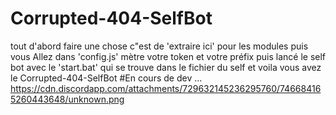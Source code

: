 # Corrupted-404-SelfBot
tout d'abord faire une chose c"est de 'extraire ici' pour les modules puis vous Allez dans 'config.js' mètre votre token et votre préfix puis lancé le self bot avec le 'start.bat' qui se trouve dans le fichier du self et voila vous avez le Corrupted-404-SelfBot 
#En cours de dev ...
https://cdn.discordapp.com/attachments/729632145236295760/746684165260443648/unknown.png
